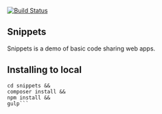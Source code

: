 [![Build Status](https://travis-ci.org/raabbajam/snippets.svg?branch=master)](https://travis-ci.org/raabbajam/snippets)
## Snippets

Snippets is a demo of basic code sharing web apps.

## Installing to local

```git clone https://github.com/raabbajam/snippets &&
cd snippets &&
composer install &&
npm install &&
gulp```
